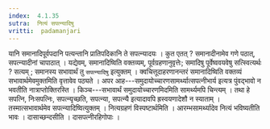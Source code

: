 ```yaml
---
index:  4.1.35
sutra:  नित्यं सपत्न्यादिषु
vritti:  padamanjari
---
```


यानि समानादिपूर्वपदानि पत्यन्तानि प्रातिपदिकानि ते सपत्न्यादयः । कुत एतत् ? समानादीनामेव गणे पठात्, सपत्न्यादीनां चापाठात् । यद्येवम्, समानादिष्विति वक्तव्यम्, पूर्वग्रहणानुवृत्तेः; समादिषु पूर्वेष्ववयवेषु सत्स्वित्यर्थः ? सत्यम् ; समानस्य सभावार्थं तु `सपत्न्यादिषु` इत्युक्तम् । क्वचित्तूदाहरणानन्तरं समानादिष्विति वक्तव्यं सभावार्थमेवमुक्तमिति वृत्तावेव पठ्यते ।
अपर आह---समुदायोच्चारणसामर्थ्यात्सपत्नीभार्य इत्यत्र पुंवद्भावो न भवतीति नात्राप्तोक्तिरस्ति । किञ्च---सभावार्थं समुदायोच्चारणमिदमिति सामर्थ्यमपि चिन्त्यम् । तथा हे सपत्नि, निःसपत्निः, सपत्न्यृच्छति, सपत्न्या, सपत्न्यै इत्यादावपि ह्रस्वयणादेशौ न स्याताम् । तस्मात्सभावार्थमेव सपत्न्यादिष्वित्युक्तम् । नित्यग्रहणं विस्पष्टार्थमिति । आरम्भसामर्थ्यादेव नित्यं भविष्यतीति भावः । दासाच्छन्दसीति । दासपत्नीरहिगोपाः ।
